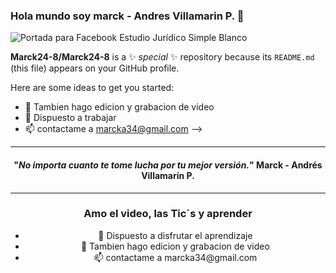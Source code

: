 ### Hola mundo soy marck - Andres Villamarin P. 👋
![Portada para Facebook Estudio Jurídico Simple Blanco](https://github.com/Marck24-8/Marck24-8/assets/144976504/4e3c16f7-6a8c-47b9-b85b-c13b2d0a8bbd)


**Marck24-8/Marck24-8** is a ✨ _special_ ✨ repository because its `README.md` (this file) appears on your GitHub profile.

Here are some ideas to get you started:

- 🌱 Tambien hago edicion y grabacion de video 
- 💬 Dispuesto a trabajar
- 📫 contactame a marcka34@gmail.com
-->
<hr>
<!-- MAIN PHRASE SECTION -->
<span align="center">
  <span>
    <h4 align="center">"<em>No importa cuanto te tome lucha por tu mejor versión.</em>"
      <span align="center">Marck - Andrés Villamarín P.</span>
    </h4>

<!-- ABOUT YOU -->
<hr>
<h3 align="center"> Amo el video, las Tic´s y aprender </h3>
  <ul>
    <li>🔭 Dispuesto a disfrutar el aprendizaje </strong></li>
    <li>🌱 Tambien hago edicion y grabacion de video </strong></li>
    <li>📫 contactame a marcka34@gmail.com</strong></li>
  </ul>

